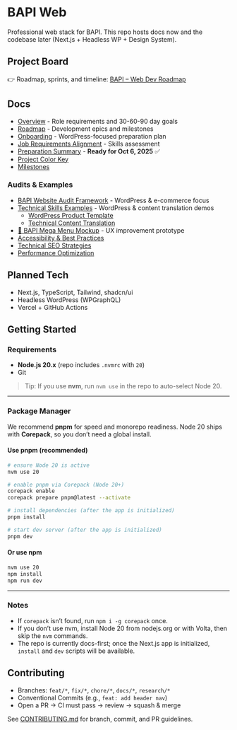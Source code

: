 # BAPI Web

Professional web stack for BAPI. This repo hosts docs now and the codebase later (Next.js + Headless WP + Design System).

## Project Board

👉 Roadmap, sprints, and timeline: [BAPI – Web Dev Roadmap](https://github.com/users/andrewteece/projects/7)

## Docs

- [Overview](docs/OVERVIEW.md) - Role requirements and 30-60-90 day goals
- [Roadmap](docs/ROADMAP.md) - Development epics and milestones
- [Onboarding](docs/ONBOARDING.md) - WordPress-focused preparation plan
- [Job Requirements Alignment](docs/JOB-REQUIREMENTS-ALIGNMENT.md) - Skills assessment
- [Preparation Summary](docs/PREPARATION-SUMMARY.md) - **Ready for Oct 6, 2025** ✅
- [Project Color Key](docs/PROJECT-COLOR-KEY.md)
- [Milestones](docs/MILESTONES.md)

### Audits & Examples

- [BAPI Website Audit Framework](docs/audits/website/README.md) - WordPress & e-commerce focus
- [Technical Skills Examples](src/examples/README.md) - WordPress & content translation demos
  - [WordPress Product Template](src/examples/technical-product-template.php)
  - [Technical Content Translation](src/examples/technical-content-translation.md)
- [🎯 BAPI Mega Menu Mockup](https://github.com/andrewteece/bapi-mega-menu) - UX improvement prototype
- [Accessibility & Best Practices](docs/audits/website/website-accessibility-best-practices.md)
- [Technical SEO Strategies](docs/audits/website/website-seo-audit.md)
- [Performance Optimization](docs/audits/website/website-performance-audit.md)

## Planned Tech

- Next.js, TypeScript, Tailwind, shadcn/ui
- Headless WordPress (WPGraphQL)
- Vercel + GitHub Actions

## Getting Started

### Requirements

- **Node.js 20.x** (repo includes `.nvmrc` with `20`)
- Git

> Tip: If you use **nvm**, run `nvm use` in the repo to auto-select Node 20.

---

### Package Manager

We recommend **pnpm** for speed and monorepo readiness. Node 20 ships with **Corepack**, so you don’t need a global install.

#### Use pnpm (recommended)

```bash
# ensure Node 20 is active
nvm use 20

# enable pnpm via Corepack (Node 20+)
corepack enable
corepack prepare pnpm@latest --activate

# install dependencies (after the app is initialized)
pnpm install

# start dev server (after the app is initialized)
pnpm dev
```

#### Or use npm

```bash
nvm use 20
npm install
npm run dev
```

---

### Notes

- If `corepack` isn’t found, run `npm i -g corepack` once.
- If you don’t use nvm, install Node 20 from nodejs.org or with Volta, then skip the `nvm` commands.
- The repo is currently docs-first; once the Next.js app is initialized, `install` and `dev` scripts will be available.

## Contributing

- Branches: `feat/*`, `fix/*`, `chore/*`, `docs/*`, `research/*`
- Conventional Commits (e.g., `feat: add header nav`)
- Open a PR → CI must pass → review → squash & merge

See [CONTRIBUTING.md](CONTRIBUTING.md) for branch, commit, and PR guidelines.
